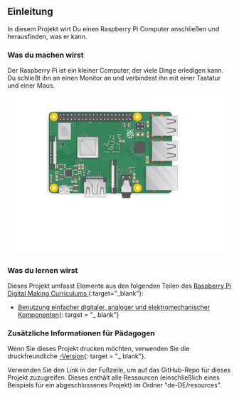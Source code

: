 ## Einleitung

In diesem Projekt wirt Du einen Raspberry Pi Computer anschließen und herausfinden, was er kann.

### Was du machen wirst

Der Raspberry Pi ist ein kleiner Computer, der viele Dinge erledigen kann. Du schließt ihn an einen Monitor an und verbindest ihn mit einer Tastatur und einer Maus.

![screenshot](images/pi-plug-in.gif)

### Was du lernen wirst

Dieses Projekt umfasst Elemente aus den folgenden Teilen des [ Raspberry Pi Digital Making Curriculums ](http://rpf.io/curriculum) {:target="_blank"}:

+ [Benutzung einfacher digitaler, analoger und elektromechanischer Komponenten](https://curriculum.raspberrypi.org/physical-computing/creator/){: target = "_ blank"}

### Zusätzliche Informationen für Pädagogen

Wenn Sie dieses Projekt drucken möchten, verwenden Sie die druckfreundliche [-Version](https://projects.raspberrypi.org/en/projects/raspberry-pi-getting-started/print){: target = "_ blank"}.

Verwenden Sie den Link in der Fußzeile, um auf das GitHub-Repo für dieses Projekt zuzugreifen. Dieses enthält alle Ressourcen (einschließlich eines Beispiels für ein abgeschlossenes Projekt) im Ordner "de-DE/resources".